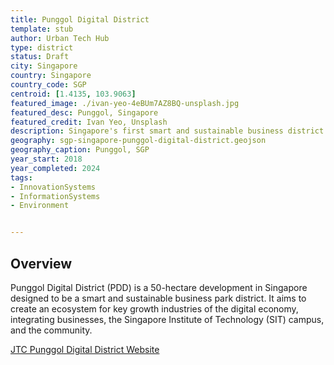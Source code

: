 ```yaml
---
title: Punggol Digital District
template: stub
author: Urban Tech Hub
type: district
status: Draft
city: Singapore 
country: Singapore
country_code: SGP
centroid: [1.4135, 103.9063]
featured_image: ./ivan-yeo-4eBUm7AZ8BQ-unsplash.jpg
featured_desc: Punggol, Singapore
featured_credit: Ivan Yeo, Unsplash
description: Singapore's first smart and sustainable business district integrating industry, academia, and community to create an ecosystem for the digital economy.
geography: sgp-singapore-punggol-digital-district.geojson
geography_caption: Punggol, SGP
year_start: 2018
year_completed: 2024
tags: 
- InnovationSystems
- InformationSystems
- Environment


---
```


## Overview

Punggol Digital District (PDD) is a 50-hectare development in Singapore designed to be a smart and sustainable business park district. It aims to create an ecosystem for key growth industries of the digital economy, integrating businesses, the Singapore Institute of Technology (SIT) campus, and the community.

[JTC Punggol Digital District Website](https://estates.jtc.gov.sg/pdd)
